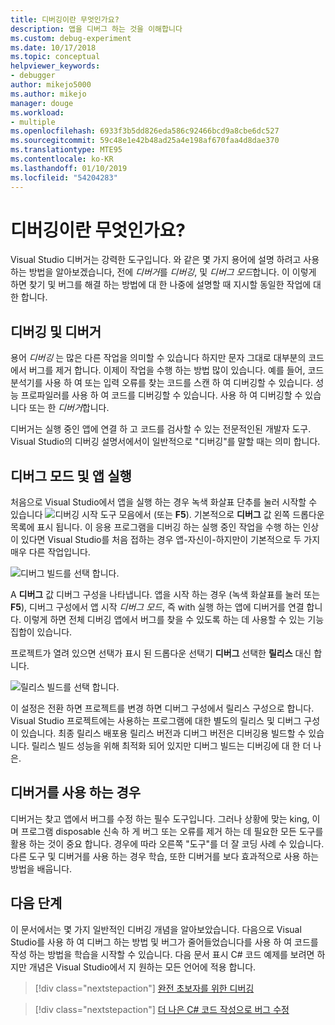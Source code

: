 ```yaml
---
title: 디버깅이란 무엇인가요?
description: 앱을 디버그 하는 것을 이해합니다
ms.custom: debug-experiment
ms.date: 10/17/2018
ms.topic: conceptual
helpviewer_keywords:
- debugger
author: mikejo5000
ms.author: mikejo
manager: douge
ms.workload:
- multiple
ms.openlocfilehash: 6933f3b5dd826eda586c92466bcd9a8cbe6dc527
ms.sourcegitcommit: 59c48e1e42b48ad25a4e198af670faa4d8dae370
ms.translationtype: MTE95
ms.contentlocale: ko-KR
ms.lasthandoff: 01/10/2019
ms.locfileid: "54204283"
---
```

# <a name="what-is-debugging"></a>디버깅이란 무엇인가요?

Visual Studio 디버거는 강력한 도구입니다. 와 같은 몇 가지 용어에 설명 하려고 사용 하는 방법을 알아보겠습니다, 전에 *디버거*를 *디버깅*, 및 *디버그 모드*합니다. 이 이렇게 하면 찾기 및 버그를 해결 하는 방법에 대 한 나중에 설명할 때 지시할 동일한 작업에 대 한 합니다.

## <a name="debugger-vs-debugging"></a>디버깅 및 디버거

용어 *디버깅* 는 많은 다른 작업을 의미할 수 있습니다 하지만 문자 그대로 대부분의 코드에서 버그를 제거 합니다. 이제이 작업을 수행 하는 방법 많이 있습니다. 예를 들어, 코드 분석기를 사용 하 여 또는 입력 오류를 찾는 코드를 스캔 하 여 디버깅할 수 있습니다. 성능 프로파일러를 사용 하 여 코드를 디버깅할 수 있습니다. 사용 하 여 디버깅할 수 있습니다 또는 한 *디버거*합니다.

디버거는 실행 중인 앱에 연결 하 고 코드를 검사할 수 있는 전문적인된 개발자 도구. Visual Studio의 디버깅 설명서에서이 일반적으로 "디버깅"를 말할 때는 의미 합니다.

## <a name="debug-mode-vs-running-your-app"></a>디버그 모드 및 앱 실행

처음으로 Visual Studio에서 앱을 실행 하는 경우 녹색 화살표 단추를 눌러 시작할 수 있습니다 ![디버깅 시작](../debugger/media/dbg-tour-start-debugging.png "디버깅 시작") 도구 모음에서 (또는 **F5**). 기본적으로 **디버그** 값 왼쪽 드롭다운 목록에 표시 됩니다. 이 응용 프로그램을 디버깅 하는 실행 중인 작업을 수행 하는 인상이 있다면 Visual Studio를 처음 접하는 경우 앱-자신이-하지만이 기본적으로 두 가지 매우 다른 작업입니다.

![디버그 빌드를 선택 합니다.](../debugger/media/what-is-debugging-debug-build.png)

A **디버그** 값 디버그 구성을 나타냅니다. 앱을 시작 하는 경우 (녹색 화살표를 눌러 또는 **F5**), 디버그 구성에서 앱 시작 *디버그 모드*, 즉 with 실행 하는 앱에 디버거를 연결 합니다. 이렇게 하면 전체 디버깅 앱에서 버그를 찾을 수 있도록 하는 데 사용할 수 있는 기능 집합이 있습니다.

프로젝트가 열려 있으면 선택가 표시 된 드롭다운 선택기 **디버그** 선택한 **릴리스** 대신 합니다.

![릴리스 빌드를 선택 합니다.](../debugger/media/what-is-debugging-release-build.png)

이 설정은 전환 하면 프로젝트를 변경 하면 디버그 구성에서 릴리스 구성으로 합니다. Visual Studio 프로젝트에는 사용하는 프로그램에 대한 별도의 릴리스 및 디버그 구성이 있습니다. 최종 릴리스 배포용 릴리스 버전과 디버그 버전은 디버깅용 빌드할 수 있습니다. 릴리스 빌드 성능을 위해 최적화 되어 있지만 디버그 빌드는 디버깅에 대 한 더 나은.

## <a name="when-to-use-a-debugger"></a>디버거를 사용 하는 경우

디버거는 찾고 앱에서 버그를 수정 하는 필수 도구입니다. 그러나 상황에 맞는 king, 이며 프로그램 disposable 신속 하 게 버그 또는 오류를 제거 하는 데 필요한 모든 도구를 활용 하는 것이 중요 합니다. 경우에 따라 오른쪽 "도구"를 더 잘 코딩 사례 수 있습니다. 다른 도구 및 디버거를 사용 하는 경우 학습, 또한 디버거를 보다 효과적으로 사용 하는 방법을 배웁니다.

## <a name="next-steps"></a>다음 단계

이 문서에서는 몇 가지 일반적인 디버깅 개념을 알아보았습니다. 다음으로 Visual Studio를 사용 하 여 디버그 하는 방법 및 버그가 줄어들었습니다를 사용 하 여 코드를 작성 하는 방법을 학습을 시작할 수 있습니다. 다음 문서 표시 C# 코드 예제를 보려면 하지만 개념은 Visual Studio에서 지 원하는 모든 언어에 적용 합니다.

> [!div class="nextstepaction"]
> [완전 초보자를 위한 디버깅](../debugger/debugging-absolute-beginners.md)

> [!div class="nextstepaction"]
> [더 나은 C# 코드 작성으로 버그 수정](../debugger/write-better-code-with-visual-studio.md)
